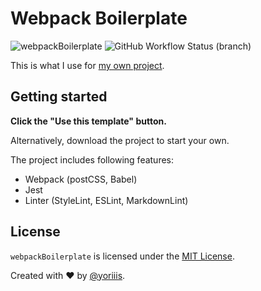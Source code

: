 # Webpack Boilerplate

![webpackBoilerplate](https://img.shields.io/badge/webpackBoilerplate-master-00a8cc.svg?style=for-the-badge)
![GitHub Workflow Status (branch)](https://img.shields.io/github/workflow/status/yoriiis/webpack-boilerplate/Build/master?style=for-the-badge)

This is what I use for [my own project](https://www.npmjs.com/~yoriiis).

## Getting started

**Click the "Use this template" button.**

Alternatively, download the project to start your own.

The project includes following features:

- Webpack (postCSS, Babel)
- Jest
- Linter (StyleLint, ESLint, MarkdownLint)

## License

`webpackBoilerplate` is licensed under the [MIT License](http://opensource.org/licenses/MIT).

Created with ♥ by [@yoriiis](http://github.com/yoriiis).
